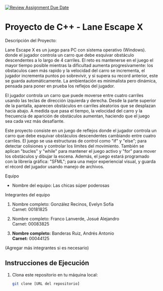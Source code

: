 [![Review Assignment Due Date](https://classroom.github.com/assets/deadline-readme-button-22041afd0340ce965d47ae6ef1cefeee28c7c493a6346c4f15d667ab976d596c.svg)](https://classroom.github.com/a/mi1WNrHU)
# Proyecto de C++ - Lane Escape X 

Descripción del Proyecto:

Lane Escape X es un juego para PC con sistema operativo (Windows). donde el jugador controla un carro que debe esquivar obstáculo descendentes a lo largo de 4 carriles. El reto es mantenerse en el juego el mayor tiempo posible mientras la dificultad aumenta progresivamente: los obstaculos caen más rapido y la velocidad del carro se incrementa, el jugador incrementa puntos po sobrevivir, y si supera su record anterior, este se guarda automáticamente. La ambientación es minimalista pero dinámica, pensada para poner en prueba los reflejos del jugador.

El jugador controla un carro que puede moverse entre cuatro carriles usando las teclas de dirección izquierda y derecha. Desde la parte superior de la pantalla, aparecen obstáculos en carriles aleatorios que se desplazan hacia abajo. A medida que pasa el tiempo, la velocidad del carro y la frecuencia de aparición de obstáculos aumentan, haciendo que el juego sea cada vez más desafiante.

Este proyecto consiste en un juego de reflejos donde el jugador controla un carro que debe esquivar obstáculos descendentes cambiando entre cuatro carriles. El juego se usa estructuras de control como "if" y "else"; para detectar colisiones y controlar los límites del movimiento. También se aplican "bucles" y "while" para mantener el juego activo y "for" para mover los obstáculos y dibujar la escena. 
Además, el juego estará programado con la librería gráfica: "SFML"; para una mejor experiencial visual, y guarda el récord del jugador usando manejo de archivos.

 Equipo

- Nombre del equipo: Las chicas súper poderosas 

 Integrantes del equipo

1. Nombre completo: González Recinos, Evelyn Sofía  
   Carnet: 00181825

2. Nombre completo: Franco Lanverde, Josué Alejandro  
   Carnet: 00083825


3. **Nombre completo:** Banderas Ruiz, Andrés Antonio  
   **Carnet:** 00044125

(Agregar más integrantes si es necesario)

## Instrucciones de Ejecución

1. Clona este repositorio en tu máquina local:
   ```bash
   git clone [URL del repositorio]
